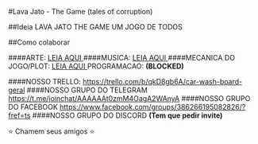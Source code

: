 #Lava Jato - The Game (tales of corruption)

##Ideia
LAVA JATO THE GAME
UM JOGO DE TODOS

##Como colaborar

####ARTE:
[ LEIA AQUI ](https://github.com/lava-jato-the-game/lava_jato/blob/master/arte.md)
####MUSICA:
[ LEIA AQUI ](https://github.com/lava-jato-the-game/lava_jato/blob/master/musica.md)
####MECANICA DO JOGO/PLOT:
[ LEIA AQUI ](https://github.com/lava-jato-the-game/lava_jato/blob/master/mecanica.md)
PROGRAMACAO:
**(BLOCKED)**

####NOSSO TRELLO:
https://trello.com/b/qkD8gb6A/car-wash-board-geral
####NOSSO GRUPO DO TELEGRAM
https://t.me/joinchat/AAAAAAt0zmM4OagA2WAnyA
####NOSSO GRUPO DO FACEBOOK
https://www.facebook.com/groups/386266195082826/?fref=ts
####NOSSO GRUPO DO DISCORD
**(Tem que pedir invite)**

:star: Chamem seus amigos :star:

